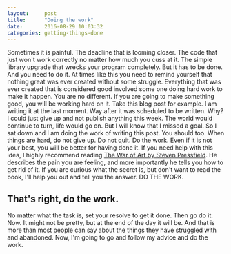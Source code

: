 ```yaml
---
layout:     post
title:      "Doing the work"
date:       2016-08-29 10:03:32
categories: getting-things-done
---
```

Sometimes it is painful. The deadline that is looming closer. The code that just won't work correctly no matter how much you cuss at it. The simple library upgrade that wrecks your program completely. But it has to be done. And you need to do it. At times like this you need to remind yourself that nothing great was ever created without some struggle. Everything that was ever created that is considered good involved some one doing hard work to make it happen. You are no different. If you are going to make something good, you will be working hard on it. Take this blog post for example. I am writing it at the last moment. Way after it was scheduled to be written. Why? I could just give up and not publish anything this week. The world would continue to turn, life would go on. But I will know that I missed a goal. So I sat down and I am doing the work of writing this post. You should too. When things are hard, do not give up. Do not quit. Do the work. Even if it is not your best, you will be better for having done it. If you need help with this idea, I highly recommend reading [The War of Art by Steven Pressfield](http://amzn.to/2bv0JU3). He describes the pain you are feeling, and more importantly he tells you how to get rid of it. If you are curious what the secret is, but don't want to read the book, I'll help you out and tell you the answer. DO THE WORK. 

## That's right, do the work.

No matter what the task is, set your resolve to get it done. Then go do it. Now. It might not be pretty, but at the end of the day it will be. And that is more than most people can say about the things they have struggled with and abandoned. Now, I'm going to go and follow my advice and do the work.
